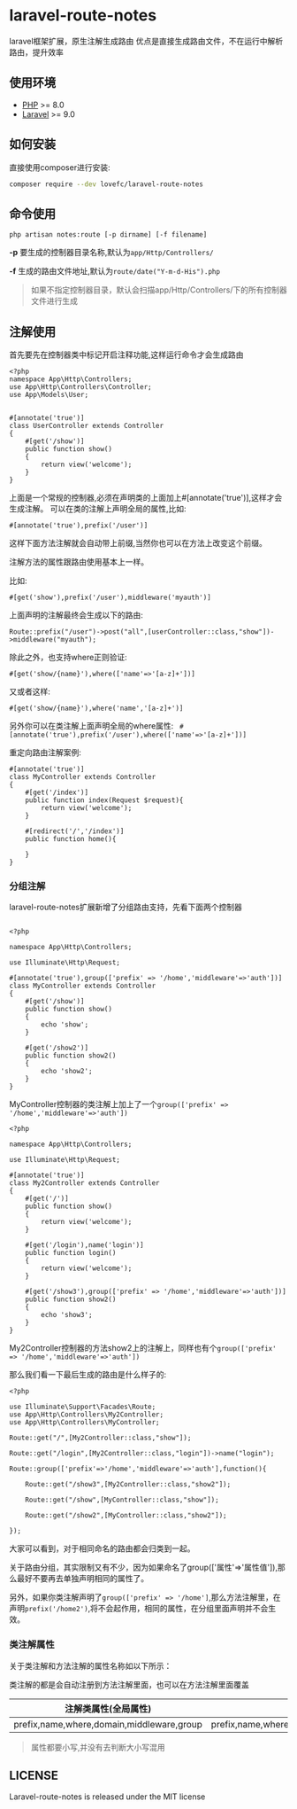# laravel-route-notes
laravel框架扩展，原生注解生成路由
优点是直接生成路由文件，不在运行中解析路由，提升效率

## 使用环境
* [PHP](https://php.net/) >= 8.0
* [Laravel](https://laravel.com/) >= 9.0

## 如何安装
直接使用composer进行安装:
```bash
composer require --dev lovefc/laravel-route-notes
```
## 命令使用
```
php artisan notes:route [-p dirname] [-f filename]
```
**\-p** 要生成的控制器目录名称,默认为`app/Http/Controllers/`

**\-f** 生成的路由文件地址,默认为`route/date("Y-m-d-His").php`


>如果不指定控制器目录，默认会扫描app/Http/Controllers/下的所有控制器文件进行生成

## 注解使用
首先要先在控制器类中标记开启注释功能,这样运行命令才会生成路由
```
<?php
namespace App\Http\Controllers;
use App\Http\Controllers\Controller;
use App\Models\User;


#[annotate('true')]
class UserController extends Controller
{
    #[get('/show')]
    public function show()
    {
        return view('welcome');
    }
}
```
上面是一个常规的控制器,必须在声明类的上面加上#[annotate('true')],这样才会生成注解。
可以在类的注解上声明全局的属性,比如:

`#[annotate('true'),prefix('/user')]`

这样下面方法注解就会自动带上前缀,当然你也可以在方法上改变这个前缀。

注解方法的属性跟路由使用基本上一样。

比如:

`#[get('show'),prefix('/user'),middleware('myauth')]`

上面声明的注解最终会生成以下的路由:

`Route::prefix("/user")->post("all",[userController::class,"show"])->middleware("myauth");`

除此之外，也支持where正则验证:

`#[get('show/{name}'),where(['name'=>'[a-z]+'])]`

又或者这样:

`#[get('show/{name}'),where('name','[a-z]+')]`

另外你可以在类注解上面声明全局的where属性:
`
#[annotate('true'),prefix('/user'),where(['name'=>'[a-z]+'])]`

重定向路由注解案例:
```
#[annotate('true')]
class MyController extends Controller
{
	#[get('/index')]
    public function index(Request $request){
		return view('welcome');
	}
	
	#[redirect('/','/index')]
	public function home(){
		
	}
}
```

### 分组注解

laravel-route-notes扩展新增了分组路由支持，先看下面两个控制器

```

<?php

namespace App\Http\Controllers;

use Illuminate\Http\Request;

#[annotate('true'),group(['prefix' => '/home','middleware'=>'auth'])]
class MyController extends Controller
{
    #[get('/show')]
    public function show()
    {
        echo 'show';
    }
	
    #[get('/show2')]
    public function show2()
    {
        echo 'show2';
    }	
}
```

MyController控制器的类注解上加上了一个`group(['prefix' => '/home','middleware'=>'auth'])`

```
<?php

namespace App\Http\Controllers;

use Illuminate\Http\Request;

#[annotate('true')]
class My2Controller extends Controller
{
    #[get('/')]
    public function show()
    {
        return view('welcome');
    }
	
    #[get('/login'),name('login')]
    public function login()
    {
        return view('welcome');
    }	
	
    #[get('/show3'),group(['prefix' => '/home','middleware'=>'auth'])]
    public function show2()
    {
        echo 'show3';
    }	
}
```

My2Controller控制器的方法show2上的注解上，同样也有个`group(['prefix' => '/home','middleware'=>'auth'])`

那么我们看一下最后生成的路由是什么样子的:

```
<?php

use Illuminate\Support\Facades\Route;
use App\Http\Controllers\My2Controller;
use App\Http\Controllers\MyController;

Route::get("/",[My2Controller::class,"show"]);

Route::get("/login",[My2Controller::class,"login"])->name("login");

Route::group(['prefix'=>'/home','middleware'=>'auth'],function(){

    Route::get("/show3",[My2Controller::class,"show2"]);

    Route::get("/show",[MyController::class,"show"]);

    Route::get("/show2",[MyController::class,"show2"]);

});

```
大家可以看到，对于相同命名的路由都会归类到一起。

关于路由分组，其实限制又有不少，因为如果命名了group(['属性'=>'属性值']),那么最好不要再去单独声明相同的属性了。

另外，如果你类注解声明了`group(['prefix' => '/home']`,那么方法注解里，在声明`prefix('/home2')`,将不会起作用，相同的属性，在分组里面声明并不会生效。

### 类注解属性

关于类注解和方法注解的属性名称如以下所示：

类注解的都是会自动注册到方法注解里面，也可以在方法注解里面覆盖

|   注解类属性(全局属性)  |  方法属性   |
| --- | --- |
|  prefix,name,where,domain,middleware,group   |  prefix,name,where,domain,middleware,group,post,get,any,match,options,patch,view,redirect,put,delete    |


>属性都要小写,并没有去判断大小写混用

## LICENSE

Laravel-route-notes is released under the MIT license